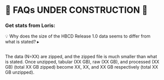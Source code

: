 # 🚧 FAQs UNDER CONSTRUCTION 🚧

### Get stats from Loris:
<p>
<div id="faq-size" class="notification-banner" onclick="toggleCollapse(this)">
    <span class="emoji">&#x1f4a1;</span>
    <span class="text"> Why does the size of the HBCD Release 1.0 data seems to differ from what is stated? </span>
  <span class="notification-arrow">▸</span>
</div>
<div class="notification-collapsible-content">
<br>
<p>The data (N=XX) are zipped, and the zipped file is much smaller than what is stated. Once unzipped, tabular (XX GB), raw (XX GB), and processed (XX GB) (total XX GB zipped) become XX, XX, and XX GB respectively (total XX GB unzipped).</p>
</div>
</p>